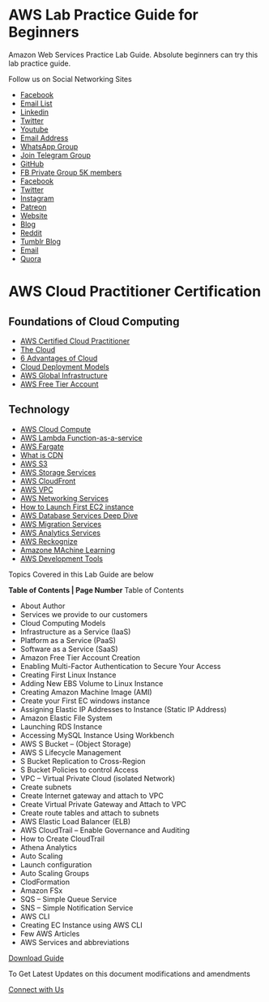 # AWS Lab Practice Guide for Beginners
Amazon Web Services Practice Lab Guide. Absolute beginners can try this lab practice guide.

Follow us on Social Networking Sites

* [Facebook](https://www.facebook.com/Linuxarkit/)
* [Email List](https://feedburner.google.com/fb/a/mailverify?uri=arkit)
* [Linkedin](https://in.linkedin.com/in/ravi-kumar-94530121)
* [Twitter](https://twitter.com/aravikumar48)
* [Youtube](https://www.youtube.com/Techarkit?sub_confirmation=1)
* [Email Address](aravikumar48@gmail.com)
* [WhatsApp Group](https://bit.ly/TechArkitWhatsAppGroup)
* [Join Telegram Group](http://t.me/linuxarkit)
* [GitHub](https://github.com/techarkit/)
* [FB Private Group 5K members](https://www.facebook.com/groups/techarkit)
* [Facebook](https://www.facebook.com/techarkit)
* [Twitter](https://twitter.com/tech_arkit)
* [Instagram](https://www.instagram.com/arkit.co.in/)
* [Patreon](https://patreon.com/techarkit)
* [Website](https://arkit.co.in)
* [Blog](https://techarkit.blogspot.com/)
* [Reddit](https://www.reddit.com/r/techarkit)
* [Tumblr Blog](https://www.tumblr.com/blog/techarkit)
* [Email](aravikumar48[at]gmail.com)
* [Quora](https://www.quora.com/q/cxfarqipmxzajyne?invite_code=eaA2xM8guZ4pBOcQwzbs)

# AWS Cloud Practitioner Certification

## Foundations of Cloud Computing
* [AWS Certified Cloud Practitioner](https://youtu.be/4ETQg2f8634)
* [The Cloud](https://youtu.be/bQAcFQCn7VU)
* [6 Advantages of Cloud](https://youtu.be/rFyj25mFgxU)
* [Cloud Deployment Models](https://youtu.be/onG3V7XYF8Q)
* [AWS Global Infrastructure](https://youtu.be/397h1WPZcnc)
* [AWS Free Tier Account](https://youtu.be/JW4VcI05Fjo)

## Technology
* [AWS Cloud Compute](https://youtu.be/3pO2ynVXrPI)
* [AWS Lambda Function-as-a-service](https://youtu.be/YNoUycUSYpk)
* [AWS Fargate](https://youtu.be/1zECwaOJlqw)
* [What is CDN](https://youtu.be/wvbLYDGgYDg)
* [AWS S3](https://youtu.be/sqHavz1b4-o)
* [AWS Storage Services](https://youtu.be/WkTFg78P03Y)
* [AWS CloudFront](https://youtu.be/y8fyU075hiU)
* [AWS VPC](https://youtu.be/zERnCv-SosU)
* [AWS Networking Services](https://youtu.be/F9E965asAB4)
* [How to Launch First EC2 instance](https://youtu.be/eTVvCzM-E5g)
* [AWS Database Services Deep Dive](https://youtu.be/ekAnUCqSZiU)
* [AWS Migration Services](https://youtu.be/Ydcdhq7sq70)
* [AWS Analytics Services](https://youtu.be/zKq_Ax3J9us)
* [AWS Reckognize](https://youtu.be/1rtoZbQv-Eg)
* [Amazone MAchine Learning](https://youtu.be/eVmecdyu5oM)
* [AWS Development Tools](https://youtu.be/Sw450t7MMVc)

Topics Covered in this Lab Guide are below

**Table of Contents | Page Number**
Table of Contents
- About Author
- Services we provide to our customers
- Cloud Computing Models
- Infrastructure as a Service (IaaS) 
- Platform as a Service (PaaS)
- Software as a Service (SaaS) 
- Amazon Free Tier Account Creation
- Enabling Multi-Factor Authentication to Secure Your Access
- Creating First Linux Instance
- Adding New EBS Volume to Linux Instance
- Creating Amazon Machine Image (AMI)
- Create your First EC windows instance
- Assigning Elastic IP Addresses to Instance (Static IP Address)
- Amazon Elastic File System
- Launching RDS Instance
- Accessing MySQL Instance Using Workbench
- AWS S Bucket – (Object Storage)
- AWS S Lifecycle Management 
- S Bucket Replication to Cross-Region
- S Bucket Policies to control Access
- VPC – Virtual Private Cloud (isolated Network)
- Create subnets
- Create Internet gateway and attach to VPC
- Create Virtual Private Gateway and Attach to VPC
- Create route tables and attach to subnets
- AWS Elastic Load Balancer (ELB)
- AWS CloudTrail – Enable Governance and Auditing
- How to Create CloudTrail
- Athena Analytics
- Auto Scaling
- Launch configuration
- Auto Scaling Groups
- ClodFormation
- Amazon FSx
- SQS – Simple Queue Service
- SNS – Simple Notification Service
- AWS CLI
- Creating EC Instance using AWS CLI
- Few AWS Articles
- AWS Services and abbreviations


[Download Guide](https://github.com/techtutorials/aws-lab-guide/blob/aws/AWS%20lab%20practice%20guide%20by%20www.server-computer.com_v1.pdf)

To Get Latest Updates on this document modifications and amendments 

[Connect with Us](https://feedburner.google.com/fb/a/mailverify?uri=ServerComputer)
